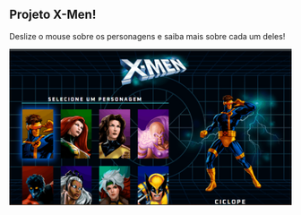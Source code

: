 ## Projeto X-Men!

Deslize o mouse sobre os personagens e saiba mais sobre cada um deles!

![Alt text](x-men-1.gif)